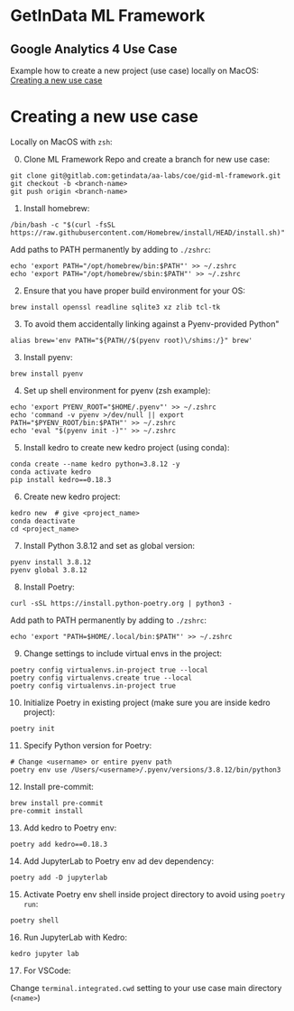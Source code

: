 # GetInData ML Framework
## Google Analytics 4 Use Case

Example how to create a new project (use case) locally on MacOS:  
[Creating a new use case](#new-use-case)

# Creating a new use case <a name="new-use-case"></a>

Locally on MacOS with `zsh`:

0. Clone ML Framework Repo and create a branch for new use case:
```
git clone git@gitlab.com:getindata/aa-labs/coe/gid-ml-framework.git
git checkout -b <branch-name>
git push origin <branch-name> 
```

1. Install homebrew:

```
/bin/bash -c "$(curl -fsSL https://raw.githubusercontent.com/Homebrew/install/HEAD/install.sh)"
```

Add paths to PATH permanently by adding to `./zshrc`:

```
echo 'export PATH="/opt/homebrew/bin:$PATH"' >> ~/.zshrc
echo 'export PATH="/opt/homebrew/sbin:$PATH"' >> ~/.zshrc
```

2. Ensure that you have proper build environment for your OS:
```
brew install openssl readline sqlite3 xz zlib tcl-tk
```

3. To avoid them accidentally linking against a Pyenv-provided Python"
```
alias brew='env PATH="${PATH//$(pyenv root)\/shims:/}" brew'
```

3. Install pyenv:
```
brew install pyenv
```

4. Set up shell environment for pyenv (zsh example):
```
echo 'export PYENV_ROOT="$HOME/.pyenv"' >> ~/.zshrc
echo 'command -v pyenv >/dev/null || export PATH="$PYENV_ROOT/bin:$PATH"' >> ~/.zshrc
echo 'eval "$(pyenv init -)"' >> ~/.zshrc
```

5. Install kedro to create new kedro project (using conda):
```
conda create --name kedro python=3.8.12 -y
conda activate kedro
pip install kedro==0.18.3
```

6. Create new kedro project:
```
kedro new  # give <project_name>
conda deactivate
cd <project_name>
```

7. Install Python 3.8.12 and set as global version:
```
pyenv install 3.8.12
pyenv global 3.8.12
```

8. Install Poetry:
```
curl -sSL https://install.python-poetry.org | python3 -
```

Add path to PATH permanently by adding to `./zshrc`:

```
echo 'export "PATH=$HOME/.local/bin:$PATH"' >> ~/.zshrc
```


9. Change settings to include virtual envs in the project:
```
poetry config virtualenvs.in-project true --local
poetry config virtualenvs.create true --local
poetry config virtualenvs.in-project true
```

10. Initialize Poetry in existing project (make sure you are inside kedro project):
```
poetry init
```

11. Specify Python version for Poetry:
```
# Change <username> or entire pyenv path
poetry env use /Users/<username>/.pyenv/versions/3.8.12/bin/python3
```

12. Install pre-commit:
```
brew install pre-commit
pre-commit install
```

13. Add kedro to Poetry env:
```
poetry add kedro==0.18.3
```

14. Add JupyterLab to Poetry env ad dev dependency:
```
poetry add -D jupyterlab
```

15. Activate Poetry env shell inside project directory to avoid using `poetry run`:
```
poetry shell
```

16. Run JupyterLab with Kedro:
```
kedro jupyter lab
```

17. For VSCode:  

Change `terminal.integrated.cwd` setting to your use case main directory (`<name>`)
